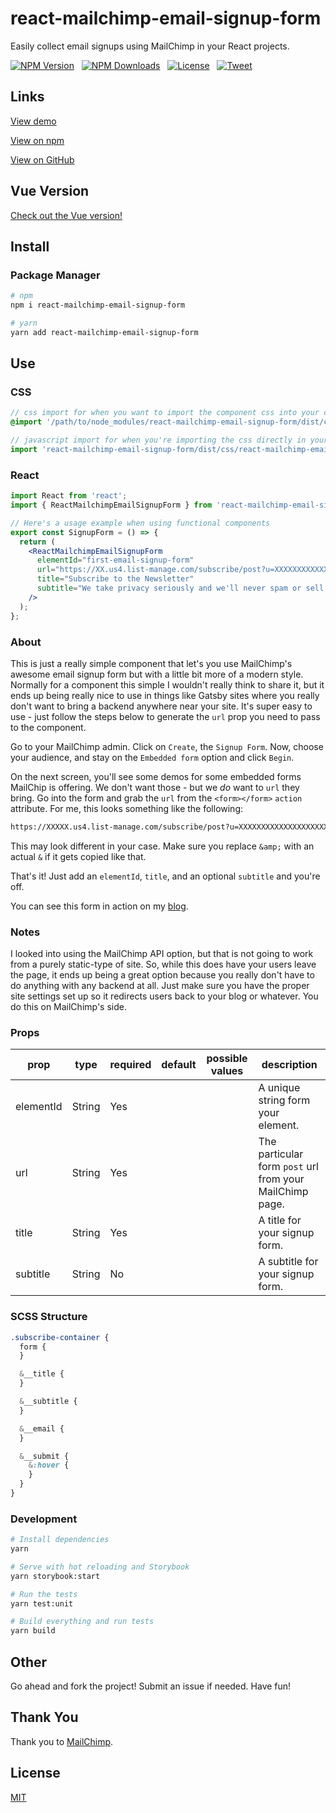# react-mailchimp-email-signup-form

Easily collect email signups using MailChimp in your React projects.

<p align="left">
  <a href="https://www.npmjs.com/package/react-mailchimp-email-signup-form"><img src="https://img.shields.io/npm/v/react-mailchimp-email-signup-form.svg" alt="NPM Version"></a> &nbsp;
  <a href="https://www.npmjs.com/package/react-mailchimp-email-signup-form"><img src="https://img.shields.io/npm/dm/react-mailchimp-email-signup-form.svg" alt="NPM Downloads"></a> &nbsp;
  <a href="http://opensource.org/licenses/MIT"><img src="https://img.shields.io/badge/license-MIT-blue.svg" alt="License"></a> &nbsp;
  <a href="https://twitter.com/intent/tweet?url=https%3A%2F%2Fgithub.com%2Fjohndatserakis%2Freact-mailchimp-email-signup-form&text=Check%20out%20react-mailchimp-email-signup-form%20on%20GitHub&via=johndatserakis"><img src="https://img.shields.io/twitter/url/https/github.com/johndatserakis/react-mailchimp-email-signup-form.svg?style=social" alt="Tweet"></a>
</p>

## Links

[View demo](https://johndatserakis.github.io/react-mailchimp-email-signup-form/)

[View on npm](https://www.npmjs.com/package/react-mailchimp-email-signup-form)

[View on GitHub](https://github.com/johndatserakis/react-mailchimp-email-signup-form)

## Vue Version

[Check out the Vue version!](https://github.com/johndatserakis/vue-mailchimp-email-signup-form)

## Install

### Package Manager

```bash
# npm
npm i react-mailchimp-email-signup-form

# yarn
yarn add react-mailchimp-email-signup-form
```

## Use

### CSS

```scss
// css import for when you want to import the component css into your css file/files
@import '/path/to/node_modules/react-mailchimp-email-signup-form/dist/css/react-mailchimp-email-signup-form.css';
```

```javascript
// javascript import for when you're importing the css directly in your javascript
import 'react-mailchimp-email-signup-form/dist/css/react-mailchimp-email-signup-form.css';
```

### React

```jsx
import React from 'react';
import { ReactMailchimpEmailSignupForm } from 'react-mailchimp-email-signup-form';

// Here's a usage example when using functional components
export const SignupForm = () => {
  return (
    <ReactMailchimpEmailSignupForm
      elementId="first-email-signup-form"
      url="https://XX.us4.list-manage.com/subscribe/post?u=XXXXXXXXXXXXXX"
      title="Subscribe to the Newsletter"
      subtitle="We take privacy seriously and we'll never spam or sell your information."
    />
  );
};
```

### About

This is just a really simple component that let's you use MailChimp's awesome email signup form but with a little bit more of a modern style. Normally for a component this simple I wouldn't really think to share it, but it ends up being really nice to use in things like Gatsby sites where you really don't want to bring a backend anywhere near your site. It's super easy to use - just follow the steps below to generate the `url` prop you need to pass to the component.

Go to your MailChimp admin. Click on `Create`, the `Signup Form`. Now, choose your audience, and stay on the `Embedded form` option and click `Begin`.

On the next screen, you'll see some demos for some embedded forms MailChip is offering. We don't want those - but we _do_ want to `url` they bring. Go into the form and grab the `url` from the `<form></form>` `action` attribute. For me, this looks something like the following:

```bash
https://XXXXX.us4.list-manage.com/subscribe/post?u=XXXXXXXXXXXXXXXXXXXXXXXX&id=XXXXXXXXXX
```

This may look different in your case. Make sure you replace `&amp;` with an actual `&` if it gets copied like that.

That's it! Just add an `elementId`, `title`, and an optional `subtitle` and you're off.

You can see this form in action on my [blog](https://blog.johndatserakis.com/).

### Notes

I looked into using the MailChimp API option, but that is not going to work from a purely static-type of site. So, while this does have your users leave the page, it ends up being a great option because you really don't have to do anything with any backend at all. Just make sure you have the proper site settings set up so it redirects users back to your blog or whatever. You do this on MailChimp's side.

### Props

| prop      | type   | required | default | possible values | description                                              |
| --------- | ------ | -------- | ------- | --------------- | -------------------------------------------------------- |
| elementId | String | Yes      |         |                 | A unique string form your element.                       |
| url       | String | Yes      |         |                 | The particular form `post` url from your MailChimp page. |
| title     | String | Yes      |         |                 | A title for your signup form.                            |
| subtitle  | String | No       |         |                 | A subtitle for your signup form.                         |

### SCSS Structure

```scss
.subscribe-container {
  form {
  }

  &__title {
  }

  &__subtitle {
  }

  &__email {
  }

  &__submit {
    &:hover {
    }
  }
}
```

### Development

```bash
# Install dependencies
yarn

# Serve with hot reloading and Storybook
yarn storybook:start

# Run the tests
yarn test:unit

# Build everything and run tests
yarn build
```

## Other

Go ahead and fork the project! Submit an issue if needed. Have fun!

## Thank You

Thank you to [MailChimp](https://mailchimp.com/).

## License

[MIT](http://opensource.org/licenses/MIT)
